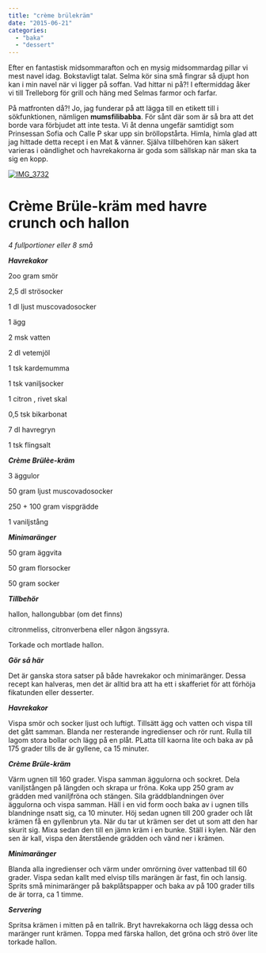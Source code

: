 ```yaml
---
title: "crème brülekräm"
date: "2015-06-21"
categories: 
  - "baka"
  - "dessert"
---
```


Efter en fantastisk midsommarafton och en mysig midsommardag pillar vi mest navel idag. Bokstavligt talat. Selma kör sina små fingrar så djupt hon kan i min navel när vi ligger på soffan. Vad hittar ni på?! I eftermiddag åker vi till Trelleborg för grill och häng med Selmas farmor och farfar.

På matfronten då?! Jo, jag funderar på att lägga till en etikett till i sökfunktionen, nämligen **mumsfilibabba**. För sånt där som är så bra att det borde vara förbjudet att inte testa. Vi åt denna ungefär samtidigt som Prinsessan Sofia och Calle P skar upp sin bröllopstårta. Himla, himla glad att jag hittade detta recept i en Mat & vänner. Själva tillbehören kan säkert varieras i oändlighet och havrekakorna är goda som sällskap när man ska ta sig en kopp.

[![IMG_3732](images/IMG_3732-1020x1360.jpg)](http://import.local/wp-content/uploads/2015/06/IMG_3732.jpg)

# **Crème Brüle-kräm med havre crunch och hallon**

_4 fullportioner eller 8 små_

_**Havrekakor**_

2oo gram smör

2,5 dl strösocker

1 dl ljust muscovadosocker

1 ägg

2 msk vatten

2 dl vetemjöl

1 tsk kardemumma

1 tsk vaniljsocker

1 citron , rivet skal

0,5 tsk bikarbonat

7 dl havregryn

1 tsk flingsalt

_**Crème Brülèe-kräm**_

3 äggulor

50 gram ljust muscovadosocker

250 + 100 gram vispgrädde

1 vaniljstång

_**Minimaränger**_

50 gram äggvita

50 gram florsocker

50 gram socker

_**Tillbehör**_

hallon, hallongubbar (om det finns)

citronmeliss, citronverbena eller någon ängssyra.

Torkade och mortlade hallon.

_**Gör så här**_

Det är ganska stora satser på både havrekakor och minimaränger. Dessa recept kan halveras, men det är alltid bra att ha ett i skafferiet för att förhöja fikatunden eller desserter.

_**Havrekakor**_

Vispa smör och socker ljust och luftigt. Tillsätt ägg och vatten och vispa till det gått samman. Blanda ner resterande ingredienser och rör runt. Rulla till lagom stora bollar och lägg på en plåt. PLatta till kaorna lite och baka av på 175 grader tills de är gyllene, ca 15 minuter.

_**Crème Brüle-kräm**_

Värm ugnen till 160 grader. Vispa samman äggulorna och sockret. Dela vaniljstången på längden och skrapa ur fröna. Koka upp 250 gram av grädden med vaniljfröna och stängen. Sila gräddblandningen över äggulorna och vispa samman. Häll i en vid form ooch baka av i ugnen tills blandninge nsatt sig, ca 10 minuter. Höj sedan ugnen till 200 grader och låt krämen få en gyllenbrun yta. När du tar ut krämen ser det ut som att den har skurit sig. Mixa sedan den till en jämn kräm i en bunke. Ställ i kylen. När den sen är kall, vispa den återstående grädden och vänd ner i krämen.

_**Minimaränger**_

Blanda alla ingredienser och värm under omrörning över vattenbad till 60 grader. Vispa sedan kallt med elvisp tills marängen är fast, fin och lansig. Sprits små minimaränger på bakplåtspapper och baka av på 100 grader tills de är torra, ca 1 timme.

_**Servering**_

Spritsa krämen i mitten på en tallrik. Bryt havrekakorna och lägg dessa och maränger runt krämen. Toppa med färska hallon, det gröna och strö över lite torkade hallon.
